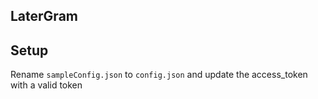 ## LaterGram

## Setup
Rename `sampleConfig.json` to `config.json` and update the access_token with a valid token